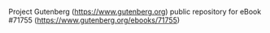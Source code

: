 Project Gutenberg (https://www.gutenberg.org) public repository
for eBook #71755 (https://www.gutenberg.org/ebooks/71755)

